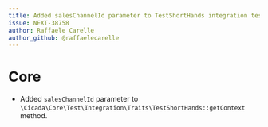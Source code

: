 ```yaml
---
title: Added salesChannelId parameter to TestShortHands integration tests trait
issue: NEXT-38758
author: Raffaele Carelle
author_github: @raffaelecarelle
---
```

# Core
* Added `salesChannelId` parameter to `\Cicada\Core\Test\Integration\Traits\TestShortHands::getContext` method.
